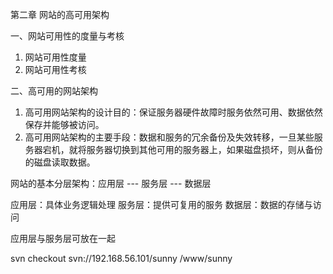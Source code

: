 第二章 网站的高可用架构

一、网站可用性的度量与考核
1. 网站可用性度量
2. 网站可用性考核

二、高可用的网站架构
1. 高可用网站架构的设计目的：保证服务器硬件故障时服务依然可用、数据依然保存并能够被访问。
2. 高可用网站架构的主要手段：数据和服务的冗余备份及失效转移，一旦某些服务器宕机，就将服务器切换到其他可用的服务器上，如果磁盘损坏，则从备份的磁盘读取数据。

网站的基本分层架构：应用层 --- 服务层 --- 数据层

应用层：具体业务逻辑处理
服务层：提供可复用的服务
数据层：数据的存储与访问

应用层与服务层可放在一起


svn checkout svn://192.168.56.101/sunny /www/sunny